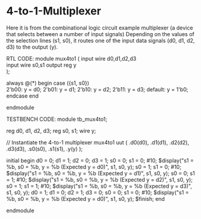 # 4-to-1-Multiplexer
Here it is from the combinational logic circuit example multiplexer (a device that selects between a number of input signals)  Depending on the values of the selection lines (s1, s0), it routes one of the input data signals (d0, d1, d2, d3) to the output (y).


RTL CODE:
module mux4to1 (
    input wire d0,d1,d2,d3   
    input wire s0,s1 
    output reg y    
);

always @(*) begin
    case ({s1, s0})  
        2'b00: y = d0;
        2'b01: y = d1;
        2'b10: y = d2;
        2'b11: y = d3;
        default: y = 1'b0;  
    endcase
end

endmodule

TESTBENCH CODE:
module tb_mux4to1;

reg d0, d1, d2, d3;
reg s0, s1;
wire y;

// Instantiate the 4-to-1 multiplexer
mux4to1 uut (
    .d0(d0),
    .d1(d1),
    .d2(d2),
    .d3(d3),
    .s0(s0),
    .s1(s1),
    .y(y)
);


initial 
  begin
    d0 = 0; d1 = 1; d2 = 0; d3 = 1;
    s0 = 0; s1 = 0;
    #10; 
    $display("s1 = %b, s0 = %b, y = %b (Expected y = d0)", s1, s0, y);
    s0 = 1; s1 = 0;
    #10;
    $display("s1 = %b, s0 = %b, y = %b (Expected y = d1)", s1, s0, y);
    s0 = 0; s1 = 1;
    #10;
    $display("s1 = %b, s0 = %b, y = %b (Expected y = d2)", s1, s0, y);
    s0 = 1; s1 = 1;
    #10;
    $display("s1 = %b, s0 = %b, y = %b (Expected y = d3)", s1, s0, y);
    d0 = 1; d1 = 0; d2 = 1; d3 = 0;
    s0 = 0; s1 = 0;
    #10;
    $display("s1 = %b, s0 = %b, y = %b (Expected y = d0)", s1, s0, y); 
    $finish;
  end

endmodule

